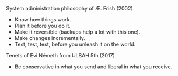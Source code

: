 System administration philosophy of Æ. Frish (2002)

* Know how things work.
* Plan it before you do it.
* Make it reversible (backups help a lot with this one).
* Make changes incrementally.
* Test, test, test, before you unleash it on the world.

Tenets of Evi Németh from ULSAH 5th (2017)

* Be conservative in what you send and liberal in what you receive.
